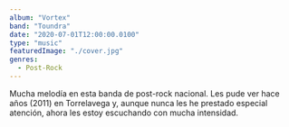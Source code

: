 ```yaml
---
album: "Vortex"
band: "Toundra"
date: "2020-07-01T12:00:00.0100"
type: "music"
featuredImage: "./cover.jpg"
genres:
  - Post-Rock
---
```


Mucha melodía en esta banda de post-rock nacional. Les pude ver hace años (2011) en Torrelavega y, aunque nunca les he prestado especial atención, ahora les estoy escuchando con mucha intensidad.
